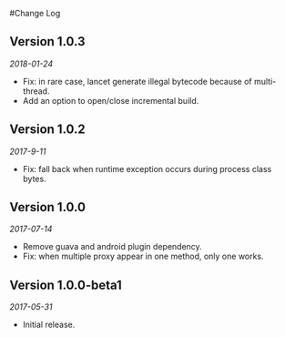 #Change Log

## Version 1.0.3
*2018-01-24*
* Fix: in rare case, lancet generate illegal bytecode because of multi-thread.
* Add an option to open/close incremental build.

## Version 1.0.2
*2017-9-11* 
* Fix: fall back when runtime exception occurs during process class bytes.

## Version 1.0.0
*2017-07-14*
* Remove guava and android plugin dependency.
* Fix: when multiple proxy appear in one method, only one works.

## Version 1.0.0-beta1
*2017-05-31*
* Initial release.